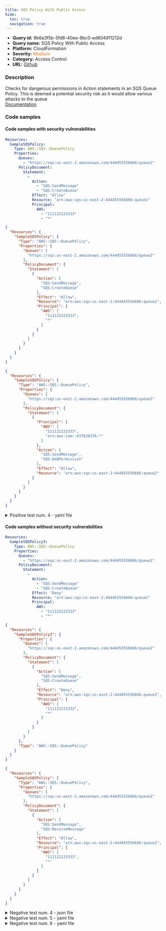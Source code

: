 ```yaml
---
title: SQS Policy With Public Access
hide:
  toc: true
  navigation: true
---
```


<style>
  .highlight .hll {
    background-color: #ff171742;
  }
  .md-content {
    max-width: 1100px;
    margin: 0 auto;
  }
</style>

-   **Query id:** 9b6a3f5b-5fd6-40ee-9bc0-ed604911212d
-   **Query name:** SQS Policy With Public Access
-   **Platform:** CloudFormation
-   **Severity:** <span style="color:#ff7213">Medium</span>
-   **Category:** Access Control
-   **URL:** [Github](https://github.com/Checkmarx/kics/tree/master/assets/queries/cloudFormation/aws/sqs_policy_with_public_access)

### Description
Checks for dangerous permissions in Action statements in an SQS Queue Policy. This is deemed a potential security risk as it would allow various attacks to the queue<br>
[Documentation](https://docs.aws.amazon.com/AWSCloudFormation/latest/UserGuide/aws-properties-sqs-policy.html)

### Code samples
#### Code samples with security vulnerabilities
```yaml title="Positive test num. 1 - yaml file" hl_lines="7"
Resources:
  SampleSQSPolicy:
    Type: AWS::SQS::QueuePolicy
    Properties:
      Queues:
        - "https://sqs:us-east-2.amazonaws.com/444455556666/queue2"
      PolicyDocument:
        Statement:
          -
            Action:
              - "SQS:SendMessage"
              - "SQS:CreateQueue"
            Effect: "Allow"
            Resource: "arn:aws:sqs:us-east-2:444455556666:queue2"
            Principal:
              AWS:
                - "111122223333"
                - "*"

```
```json title="Positive test num. 2 - json file" hl_lines="9"
{
  "Resources": {
    "SampleSQSPolicy": {
      "Type": "AWS::SQS::QueuePolicy",
      "Properties": {
        "Queues": [
          "https://sqs:us-east-2.amazonaws.com/444455556666/queue2"
        ],
        "PolicyDocument": {
          "Statement": [
            {
              "Action": [
                "SQS:SendMessage",
                "SQS:CreateQueue"
              ],
              "Effect": "Allow",
              "Resource": "arn:aws:sqs:us-east-2:444455556666:queue2",
              "Principal": {
                "AWS": [
                  "111122223333",
                  "*"
                ]
              }
            }
          ]
        }
      }
    }
  }
}

```
```json title="Positive test num. 3 - json file" hl_lines="9"
{
  "Resources": {
    "SampleSQSPolicy": {
      "Type": "AWS::SQS::QueuePolicy",
      "Properties": {
        "Queues": [
          "https://sqs:us-east-2.amazonaws.com/444455556666/queue2"
        ],
        "PolicyDocument": {
          "Statement": [
            {
              "Principal": {
                "AWS": [
                  "111122223333",
                  "arn:aws:iam::437628376:*"
                ]
              },
              "Action": [
                "SQS:SendMessage",
                "SQS:AddPermission"
              ],
              "Effect": "Allow",
              "Resource": "arn:aws:sqs:us-east-2:444455556666:queue2"
            }
          ]
        }
      }
    }
  }
}

```
<details><summary>Positive test num. 4 - yaml file</summary>

```yaml hl_lines="7"
Resources:
  SampleSQSPolicy:
    Type: AWS::SQS::QueuePolicy
    Properties:
      Queues:
        - "https://sqs:us-east-2.amazonaws.com/444455556666/queue2"
      PolicyDocument:
        Statement:
          -
            Action:
              - "SQS:SendMessage"
              - "SQS:AddPermission"
            Effect: "Allow"
            Resource: "arn:aws:sqs:us-east-2:444455556666:queue2"
            Principal:
              AWS:
                - "111122223333"
                - "arn:aws:iam::437628376:*"

```
</details>


#### Code samples without security vulnerabilities
```yaml title="Negative test num. 1 - yaml file"
Resources:
  SampleSQSPolicy3:
    Type: AWS::SQS::QueuePolicy
    Properties:
      Queues:
        - "https://sqs:us-east-2.amazonaws.com/444455556666/queue2"
      PolicyDocument:
        Statement:
          -
            Action:
              - "SQS:SendMessage"
              - "SQS:CreateQueue"
            Effect: "Deny"
            Resource: "arn:aws:sqs:us-east-2:444455556666:queue2"
            Principal:
              AWS:
                - "111122223333"
                - "*"

```
```json title="Negative test num. 2 - json file"
{
  "Resources": {
    "SampleSQSPolicy3": {
      "Properties": {
        "Queues": [
          "https://sqs:us-east-2.amazonaws.com/444455556666/queue2"
        ],
        "PolicyDocument": {
          "Statement": [
            {
              "Action": [
                "SQS:SendMessage",
                "SQS:CreateQueue"
              ],
              "Effect": "Deny",
              "Resource": "arn:aws:sqs:us-east-2:444455556666:queue2",
              "Principal": {
                "AWS": [
                  "111122223333",
                  "*"
                ]
              }
            }
          ]
        }
      },
      "Type": "AWS::SQS::QueuePolicy"
    }
  }
}

```
```json title="Negative test num. 3 - json file"
{
  "Resources": {
    "SampleSQSPolicy": {
      "Type": "AWS::SQS::QueuePolicy",
      "Properties": {
        "Queues": [
          "https://sqs:us-east-2.amazonaws.com/444455556666/queue2"
        ],
        "PolicyDocument": {
          "Statement": [
            {
              "Action": [
                "SQS:SendMessage",
                "SQS:ReceiveMessage"
              ],
              "Effect": "Allow",
              "Resource": "arn:aws:sqs:us-east-2:444455556666:queue2",
              "Principal": {
                "AWS": [
                  "111122223333",
                  "*"
                ]
              }
            }
          ]
        }
      }
    }
  }
}

```
<details><summary>Negative test num. 4 - json file</summary>

```json
{
  "Resources": {
    "SampleSQSPolicy2": {
      "Type": "AWS::SQS::QueuePolicy",
      "Properties": {
        "Queues": [
          "https://sqs:us-east-2.amazonaws.com/444455556666/queue2"
        ],
        "PolicyDocument": {
          "Statement": [
            {
              "Action": [
                "SQS:SendMessage",
                "SQS:CreateQueue"
              ],
              "Effect": "Allow",
              "Resource": "arn:aws:sqs:us-east-2:444455556666:queue2",
              "Principal": {
                "AWS": [
                  "111122223333"
                ]
              }
            }
          ]
        }
      }
    }
  }
}

```
</details>
<details><summary>Negative test num. 5 - yaml file</summary>

```yaml
Resources:
  SampleSQSPolicy2:
    Type: AWS::SQS::QueuePolicy
    Properties:
      Queues:
        - "https://sqs:us-east-2.amazonaws.com/444455556666/queue2"
      PolicyDocument:
        Statement:
          -
            Action:
              - "SQS:SendMessage"
              - "SQS:CreateQueue"
            Effect: "Allow"
            Resource: "arn:aws:sqs:us-east-2:444455556666:queue2"
            Principal:
              AWS:
                - "111122223333"

```
</details>
<details><summary>Negative test num. 6 - yaml file</summary>

```yaml
#this code is a correct code for which the query should not find any result
Resources:
  SampleSQSPolicy:
    Type: AWS::SQS::QueuePolicy
    Properties:
      Queues:
        - "https://sqs:us-east-2.amazonaws.com/444455556666/queue2"
      PolicyDocument:
        Statement:
          -
            Action:
              - "SQS:SendMessage"
              - "SQS:ReceiveMessage"
            Effect: "Allow"
            Resource: "arn:aws:sqs:us-east-2:444455556666:queue2"
            Principal:
              AWS:
                - "111122223333"
                - "*"

```
</details>
